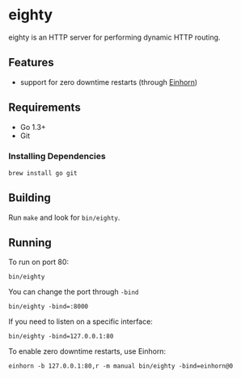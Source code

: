 # eighty

eighty is an HTTP server for performing dynamic HTTP routing.

## Features

* support for zero downtime restarts (through [Einhorn](https://github.com/stripe/einhorn))

## Requirements

* Go 1.3+
* Git

### Installing Dependencies

    brew install go git

## Building

Run `make` and look for `bin/eighty`.

## Running

To run on port 80:

    bin/eighty

You can change the port through `-bind`

    bin/eighty -bind=:8000

If you need to listen on a specific interface:

    bin/eighty -bind=127.0.0.1:80

To enable zero downtime restarts, use Einhorn:

    einhorn -b 127.0.0.1:80,r -m manual bin/eighty -bind=einhorn@0
